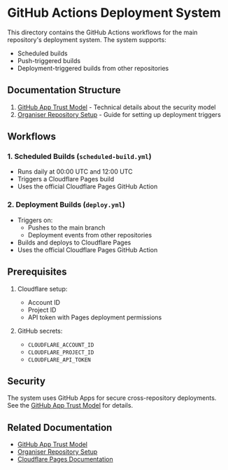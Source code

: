 # GitHub Actions Deployment System

This directory contains the GitHub Actions workflows for the main repository's deployment system. The system supports:
- Scheduled builds
- Push-triggered builds
- Deployment-triggered builds from other repositories

## Documentation Structure

1. [GitHub App Trust Model](github-app-trust-model.md) - Technical details about the security model
2. [Organiser Repository Setup](../organisers/example-group/.github/workflows/README.md) - Guide for setting up deployment triggers

## Workflows

### 1. Scheduled Builds (`scheduled-build.yml`)
- Runs daily at 00:00 UTC and 12:00 UTC
- Triggers a Cloudflare Pages build
- Uses the official Cloudflare Pages GitHub Action

### 2. Deployment Builds (`deploy.yml`)
- Triggers on:
  - Pushes to the main branch
  - Deployment events from other repositories
- Builds and deploys to Cloudflare Pages
- Uses the official Cloudflare Pages GitHub Action

## Prerequisites

1. Cloudflare setup:
   - Account ID
   - Project ID
   - API token with Pages deployment permissions

2. GitHub secrets:
   - `CLOUDFLARE_ACCOUNT_ID`
   - `CLOUDFLARE_PROJECT_ID`
   - `CLOUDFLARE_API_TOKEN`

## Security

The system uses GitHub Apps for secure cross-repository deployments. See the [GitHub App Trust Model](github-app-trust-model.md) for details.

## Related Documentation

- [GitHub App Trust Model](github-app-trust-model.md)
- [Organiser Repository Setup](../organisers/example-group/.github/workflows/README.md)
- [Cloudflare Pages Documentation](https://developers.cloudflare.com/pages/)
